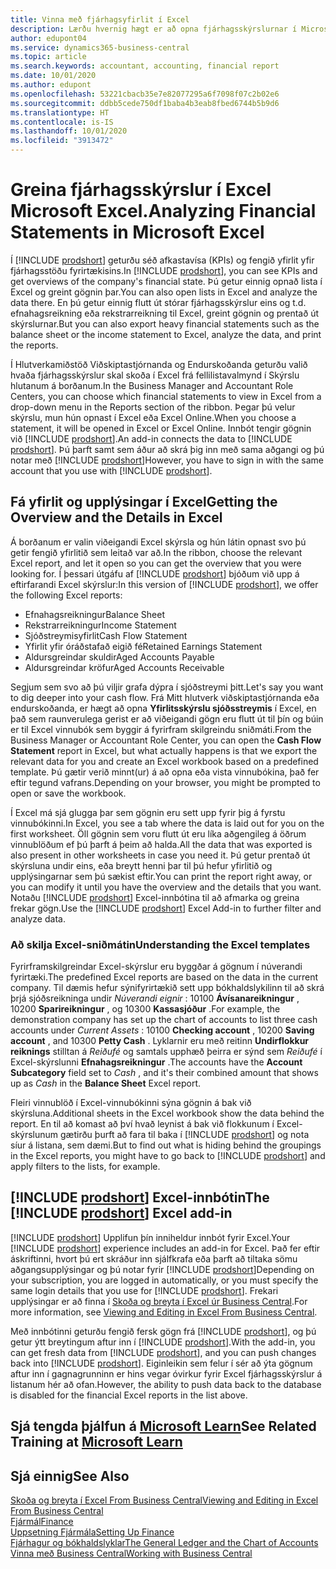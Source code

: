 ```yaml
---
title: Vinna með fjárhagsyfirlit í Excel
description: Lærðu hvernig hægt er að opna fjárhagsskýrslurnar í Microsoft Excel frá Business Central til að fá betri greiningar.
author: edupont04
ms.service: dynamics365-business-central
ms.topic: article
ms.search.keywords: accountant, accounting, financial report
ms.date: 10/01/2020
ms.author: edupont
ms.openlocfilehash: 53221cbacb35e7e82077295a6f7098f07c2b02e6
ms.sourcegitcommit: ddbb5cede750df1baba4b3eab8fbed6744b5b9d6
ms.translationtype: HT
ms.contentlocale: is-IS
ms.lasthandoff: 10/01/2020
ms.locfileid: "3913472"
---
```

# <a name="analyzing-financial-statements-in-microsoft-excel"></a><span data-ttu-id="ad1a7-103">Greina fjárhagsskýrslur í Excel Microsoft Excel.</span><span class="sxs-lookup"><span data-stu-id="ad1a7-103">Analyzing Financial Statements in Microsoft Excel</span></span>

<span data-ttu-id="ad1a7-104">Í [!INCLUDE [prodshort](includes/prodshort.md)] geturðu séð afkastavísa (KPIs) og fengið yfirlit yfir fjárhagsstöðu fyrirtækisins.</span><span class="sxs-lookup"><span data-stu-id="ad1a7-104">In [!INCLUDE [prodshort](includes/prodshort.md)], you can see KPIs and get overviews of the company's financial state.</span></span> <span data-ttu-id="ad1a7-105">Þú getur einnig opnað lista í Excel og greint gögnin þar.</span><span class="sxs-lookup"><span data-stu-id="ad1a7-105">You can also open lists in Excel and analyze the data there.</span></span> <span data-ttu-id="ad1a7-106">En þú getur einnig flutt út stórar fjárhagsskýrslur eins og t.d. efnahagsreikning eða rekstrarreikning til Excel, greint gögnin og prentað út skýrslurnar.</span><span class="sxs-lookup"><span data-stu-id="ad1a7-106">But you can also export heavy financial statements such as the balance sheet or the income statement to Excel, analyze the data, and print the reports.</span></span>  

<span data-ttu-id="ad1a7-107">Í Hlutverkamiðstöð Viðskiptastjórnanda og Endurskoðanda geturðu valið hvaða fjárhagsskýrslur skal skoða í Excel frá fellilistavalmynd í Skýrslu hlutanum á borðanum.</span><span class="sxs-lookup"><span data-stu-id="ad1a7-107">In the Business Manager and Accountant Role Centers, you can choose which financial statements to view in Excel from a drop-down menu in the Reports section of the ribbon.</span></span> <span data-ttu-id="ad1a7-108">Þegar þú velur skýrslu, mun hún opnast í Excel eða Excel Online.</span><span class="sxs-lookup"><span data-stu-id="ad1a7-108">When you choose a statement, it will be opened in Excel or Excel Online.</span></span> <span data-ttu-id="ad1a7-109">Innbót tengir gögnin við [!INCLUDE [prodshort](includes/prodshort.md)].</span><span class="sxs-lookup"><span data-stu-id="ad1a7-109">An add-in connects the data to [!INCLUDE [prodshort](includes/prodshort.md)].</span></span> <span data-ttu-id="ad1a7-110">Þú þarft samt sem áður að skrá þig inn með sama aðgangi og þú notar með [!INCLUDE [prodshort](includes/prodshort.md)]</span><span class="sxs-lookup"><span data-stu-id="ad1a7-110">However, you have to sign in with the same account that you use with [!INCLUDE [prodshort](includes/prodshort.md)].</span></span>  

## <a name="getting-the-overview-and-the-details-in-excel"></a><span data-ttu-id="ad1a7-111">Fá yfirlit og upplýsingar í Excel</span><span class="sxs-lookup"><span data-stu-id="ad1a7-111">Getting the Overview and the Details in Excel</span></span>

<span data-ttu-id="ad1a7-112">Á borðanum er valin viðeigandi Excel skýrsla og hún látin opnast svo þú getir fengið yfirlitið sem leitað var að.</span><span class="sxs-lookup"><span data-stu-id="ad1a7-112">In the ribbon, choose the relevant Excel report, and let it open so you can get the overview that you were looking for.</span></span> <span data-ttu-id="ad1a7-113">Í þessari útgáfu af [!INCLUDE [prodshort](includes/prodshort.md)] bjóðum við upp á eftirfarandi Excel skýrslur:</span><span class="sxs-lookup"><span data-stu-id="ad1a7-113">In this version of [!INCLUDE [prodshort](includes/prodshort.md)], we offer the following Excel reports:</span></span>

- <span data-ttu-id="ad1a7-114">Efnahagsreikningur</span><span class="sxs-lookup"><span data-stu-id="ad1a7-114">Balance Sheet</span></span>  
- <span data-ttu-id="ad1a7-115">Rekstrarreikningur</span><span class="sxs-lookup"><span data-stu-id="ad1a7-115">Income Statement</span></span>  
- <span data-ttu-id="ad1a7-116">Sjóðstreymisyfirlit</span><span class="sxs-lookup"><span data-stu-id="ad1a7-116">Cash Flow Statement</span></span>  
- <span data-ttu-id="ad1a7-117">Yfirlit yfir óráðstafað eigið fé</span><span class="sxs-lookup"><span data-stu-id="ad1a7-117">Retained Earnings Statement</span></span>  
- <span data-ttu-id="ad1a7-118">Aldursgreindar skuldir</span><span class="sxs-lookup"><span data-stu-id="ad1a7-118">Aged Accounts Payable</span></span>  
- <span data-ttu-id="ad1a7-119">Aldursgreindar kröfur</span><span class="sxs-lookup"><span data-stu-id="ad1a7-119">Aged Accounts Receivable</span></span>  

<span data-ttu-id="ad1a7-120">Segjum sem svo að þú viljir grafa dýpra í sjóðstreymi þitt.</span><span class="sxs-lookup"><span data-stu-id="ad1a7-120">Let's say you want to dig deeper into your cash flow.</span></span> <span data-ttu-id="ad1a7-121">Frá Mitt hlutverk viðskiptastjórnanda eða endurskoðanda, er hægt að opna **Yfirlitsskýrslu sjóðsstreymis** í Excel, en það sem raunverulega gerist er að viðeigandi gögn eru flutt út til þín og búin er til Excel vinnubók sem byggir á fyrirfram skilgreindu sniðmáti.</span><span class="sxs-lookup"><span data-stu-id="ad1a7-121">From the Business Manager or Accountant Role Center, you can open the **Cash Flow Statement** report in Excel, but what actually happens is that we export the relevant data for you and create an Excel workbook based on a predefined template.</span></span> <span data-ttu-id="ad1a7-122">Þú gætir verið minnt(ur) á að opna eða vista vinnubókina, það fer eftir tegund vafrans.</span><span class="sxs-lookup"><span data-stu-id="ad1a7-122">Depending on your browser, you might be prompted to open or save the workbook.</span></span>  

<span data-ttu-id="ad1a7-123">Í Excel má sjá glugga þar sem gögnin eru sett upp fyrir þig á fyrstu vinnubókinni.</span><span class="sxs-lookup"><span data-stu-id="ad1a7-123">In Excel, you see a tab where the data is laid out for you on the first worksheet.</span></span> <span data-ttu-id="ad1a7-124">Öll gögnin sem voru flutt út eru líka aðgengileg á öðrum vinnublöðum ef þú þarft á þeim að halda.</span><span class="sxs-lookup"><span data-stu-id="ad1a7-124">All the data that was exported is also present in other worksheets in case you need it.</span></span> <span data-ttu-id="ad1a7-125">Þú getur prentað út skýrsluna undir eins, eða breytt henni þar til þú hefur yfirlitið og upplýsingarnar sem þú sækist eftir.</span><span class="sxs-lookup"><span data-stu-id="ad1a7-125">You can print the report right away, or you can modify it until you have the overview and the details that you want.</span></span> <span data-ttu-id="ad1a7-126">Notaðu [!INCLUDE [prodshort](includes/prodshort.md)] Excel-innbótina til að afmarka og greina frekar gögn.</span><span class="sxs-lookup"><span data-stu-id="ad1a7-126">Use the [!INCLUDE [prodshort](includes/prodshort.md)] Excel Add-in to further filter and analyze data.</span></span>  

### <a name="understanding-the-excel-templates"></a><span data-ttu-id="ad1a7-127">Að skilja Excel-sniðmátin</span><span class="sxs-lookup"><span data-stu-id="ad1a7-127">Understanding the Excel templates</span></span>

<span data-ttu-id="ad1a7-128">Fyrirframskilgreindar Excel-skýrslur eru byggðar á gögnum í núverandi fyrirtæki.</span><span class="sxs-lookup"><span data-stu-id="ad1a7-128">The predefined Excel reports are based on the data in the current company.</span></span> <span data-ttu-id="ad1a7-129">Til dæmis hefur sýnifyrirtækið sett upp bókhaldslykilinn til að skrá þrjá sjóðsreikninga undir *Núverandi eignir* : 10100 **Ávísanareikningur** , 10200 **Sparireikningur** , og 10300 **Kassasjóður** .</span><span class="sxs-lookup"><span data-stu-id="ad1a7-129">For example, the demonstration company has set up the chart of accounts to list three cash accounts under *Current Assets* : 10100 **Checking account** , 10200 **Saving account** , and 10300 **Petty Cash** .</span></span> <span data-ttu-id="ad1a7-130">Lyklarnir eru með reitinn **Undirflokkur reiknings** stilltan á *Reiðufé* og samtals upphæð þeirra er sýnd sem *Reiðufé* í Excel-skýrslunni **Efnahagsreikningur** .</span><span class="sxs-lookup"><span data-stu-id="ad1a7-130">The accounts have the **Account Subcategory** field set to *Cash* , and it's their combined amount that shows up as *Cash* in the **Balance Sheet** Excel report.</span></span>  

<span data-ttu-id="ad1a7-131">Fleiri vinnublöð í Excel-vinnubókinni sýna gögnin á bak við skýrsluna.</span><span class="sxs-lookup"><span data-stu-id="ad1a7-131">Additional sheets in the Excel workbook show the data behind the report.</span></span> <span data-ttu-id="ad1a7-132">En til að komast að því hvað leynist á bak við flokkunum í Excel-skýrslunum gætirðu þurft að fara til baka í [!INCLUDE [prodshort](includes/prodshort.md)] og nota síur á listana, sem dæmi.</span><span class="sxs-lookup"><span data-stu-id="ad1a7-132">But to find out what is hiding behind the groupings in the Excel reports, you might have to go back to [!INCLUDE [prodshort](includes/prodshort.md)] and apply filters to the lists, for example.</span></span>  

## <a name="the-prodshort-excel-add-in"></a><span data-ttu-id="ad1a7-133">[!INCLUDE [prodshort](includes/prodshort.md)] Excel-innbótin</span><span class="sxs-lookup"><span data-stu-id="ad1a7-133">The [!INCLUDE [prodshort](includes/prodshort.md)] Excel add-in</span></span>

<span data-ttu-id="ad1a7-134">[!INCLUDE [prodshort](includes/prodshort.md)] Upplifun þín inniheldur innbót fyrir Excel.</span><span class="sxs-lookup"><span data-stu-id="ad1a7-134">Your [!INCLUDE [prodshort](includes/prodshort.md)] experience includes an add-in for Excel.</span></span> <span data-ttu-id="ad1a7-135">Það fer eftir áskriftinni, hvort þú ert skráður inn sjálfkrafa eða þarft að tiltaka sömu aðgangsupplýsingar og þú notar fyrir [!INCLUDE [prodshort](includes/prodshort.md)]</span><span class="sxs-lookup"><span data-stu-id="ad1a7-135">Depending on your subscription, you are logged in automatically, or you must specify the same login details that you use for [!INCLUDE [prodshort](includes/prodshort.md)].</span></span> <span data-ttu-id="ad1a7-136">Frekari upplýsingar er að finna í [Skoða og breyta í Excel úr Business Central](across-work-with-excel.md).</span><span class="sxs-lookup"><span data-stu-id="ad1a7-136">For more information, see [Viewing and Editing in Excel From Business Central](across-work-with-excel.md).</span></span>  

<span data-ttu-id="ad1a7-137">Með innbótinni geturðu fengið fersk gögn frá [!INCLUDE [prodshort](includes/prodshort.md)], og þú getur ýtt breytingum aftur inn í [!INCLUDE [prodshort](includes/prodshort.md)].</span><span class="sxs-lookup"><span data-stu-id="ad1a7-137">With the add-in, you can get fresh data from [!INCLUDE [prodshort](includes/prodshort.md)], and you can push changes back into [!INCLUDE [prodshort](includes/prodshort.md)].</span></span> <span data-ttu-id="ad1a7-138">Eiginleikin sem felur í sér að ýta gögnum aftur inn í gagnagrunninn er hins vegar óvirkur fyrir Excel fjárhagsskýrslur á listanum hér að ofan.</span><span class="sxs-lookup"><span data-stu-id="ad1a7-138">However, the ability to push data back to the database is disabled for the financial Excel reports in the list above.</span></span>  

## <a name="see-related-training-at-microsoft-learn"></a><span data-ttu-id="ad1a7-139">Sjá tengda þjálfun á [Microsoft Learn](/learn/modules/configure-powerbi-excel-dynamics-365-business-central/index)</span><span class="sxs-lookup"><span data-stu-id="ad1a7-139">See Related Training at [Microsoft Learn](/learn/modules/configure-powerbi-excel-dynamics-365-business-central/index)</span></span>

## <a name="see-also"></a><span data-ttu-id="ad1a7-140">Sjá einnig</span><span class="sxs-lookup"><span data-stu-id="ad1a7-140">See Also</span></span>

[<span data-ttu-id="ad1a7-141">Skoða og breyta í Excel From Business Central</span><span class="sxs-lookup"><span data-stu-id="ad1a7-141">Viewing and Editing in Excel From Business Central</span></span>](across-work-with-excel.md)  
[<span data-ttu-id="ad1a7-142">Fjármál</span><span class="sxs-lookup"><span data-stu-id="ad1a7-142">Finance</span></span>](finance.md)  
[<span data-ttu-id="ad1a7-143">Uppsetning Fjármála</span><span class="sxs-lookup"><span data-stu-id="ad1a7-143">Setting Up Finance</span></span>](finance-setup-finance.md)  
[<span data-ttu-id="ad1a7-144">Fjárhagur og bókhaldslyklar</span><span class="sxs-lookup"><span data-stu-id="ad1a7-144">The General Ledger and the Chart of Accounts</span></span>](finance-general-ledger.md)  
[<span data-ttu-id="ad1a7-145">Vinna með Business Central</span><span class="sxs-lookup"><span data-stu-id="ad1a7-145">Working with Business Central</span></span>](ui-work-product.md)  

